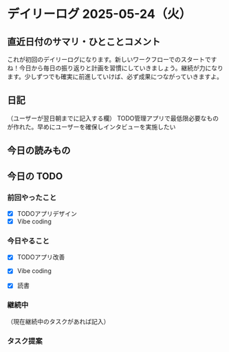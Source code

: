 # デイリーログ 2025-05-24（火）

## 直近日付のサマリ・ひとことコメント
これが初回のデイリーログになります。新しいワークフローでのスタートですね！今日から毎日の振り返りと計画を習慣にしていきましょう。継続が力になります。少しずつでも確実に前進していけば、必ず成果につながっていきますよ。

## 日記
（ユーザーが翌日朝までに記入する欄）
TODO管理アプリで最低限必要なものが作れた。早めにユーザーを確保しインタビューを実施したい


## 今日の読みもの

## 今日の TODO

### 前回やったこと
- [X] TODOアプリデザイン
- [X] Vibe coding

### 今日やること
- [X] TODOアプリ改善
- [X] Vibe coding
- [X] 読書


### 継続中
（現在継続中のタスクがあれば記入）

### タスク提案
